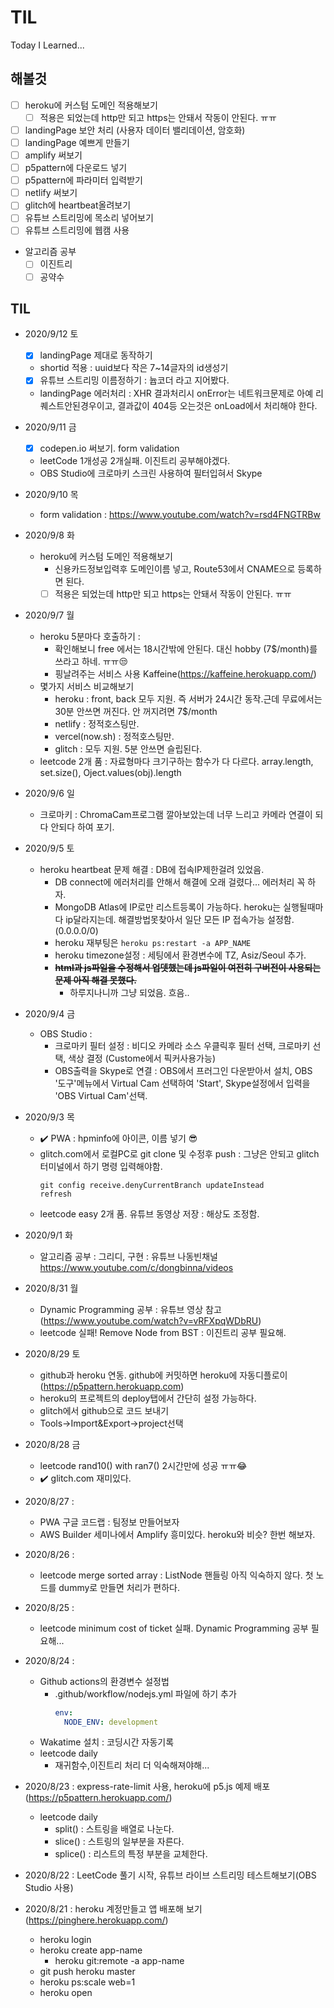 # TIL
Today I Learned...

## 해볼것
  
  * [ ] heroku에 커스텀 도메인 적용해보기
    * [ ] 적용은 되었는데 http만 되고 https는 안돼서 작동이 안된다. ㅠㅠ  
  * [ ] landingPage 보안 처리 (사용자 데이터 밸리데이션, 암호화)
  * [ ] landingPage 예쁘게 만들기
  * [ ] amplify 써보기
  * [ ] p5pattern에 다운로드 넣기
  * [ ] p5pattern에 파라미터 입력받기
  * [ ] netlify 써보기
  * [ ] glitch에 heartbeat올려보기
  * [ ] 유튜브 스트리밍에 목소리 넣어보기
  * [ ] 유튜브 스트리밍에 웹캠 사용
  * 알고리즘 공부
    * [ ] 이진트리
    * [ ] 공약수
    
## TIL
* 2020/9/12 토
  * [x] landingPage 제대로 동작하기
  * shortid 적용 : uuid보다 작은 7~14글자의 id생성기  
  * [x] 유튜브 스트리밍 이름정하기 : 늅코더 라고 지어봤다.
  * landingPage 에러처리 : XHR 결과처리시 onError는 네트워크문제로 아예 리퀘스트안된경우이고, 결과값이 404등 오는것은 onLoad에서 처리해야 한다.
  
* 2020/9/11 금
  * [x] codepen.io 써보기. form validation
  * leetCode 1개성공 2개실패. 이진트리 공부해야겠다.
  * OBS Studio에 크로마키 스크린 사용하여 필터입혀서 Skype

* 2020/9/10 목
  * form validation : https://www.youtube.com/watch?v=rsd4FNGTRBw
  
* 2020/9/8 화
  * heroku에 커스텀 도메인 적용해보기
    * 신용카드정보입력후 도메인이름 넣고, Route53에서 CNAME으로 등록하면 된다.
    * [ ] 적용은 되었는데 http만 되고 https는 안돼서 작동이 안된다. ㅠㅠ
    
* 2020/9/7 월
  * heroku 5분마다 호출하기 : 
    * 확인해보니 free 에서는 18시간밖에 안된다. 대신 hobby (7$/month)를 쓰라고 하네. ㅠㅠ😒
    * 핑날려주는 서비스 사용 Kaffeine(https://kaffeine.herokuapp.com/)
  * 몇가지 서비스 비교해보기
    * heroku : front, back 모두 지원. 즉 서버가 24시간 동작.근데 무료에서는 30분 안쓰면 꺼진다. 안 꺼지려면 7$/month
    * netlify : 정적호스팅만. 
    * vercel(now.sh) : 정적호스팅만.
    * glitch : 모두 지원. 5분 안쓰면 슬립된다.
  * leetcode 2개 품 : 자료형마다 크기구하는 함수가 다 다르다. array.length, set.size(), Oject.values(obj).length 
  
* 2020/9/6 일
  * 크로마키 : ChromaCam프로그램 깔아보았는데 너무 느리고 카메라 연결이 되다 안되다 하여 포기.
  
* 2020/9/5 토
  * heroku heartbeat 문제 해결 : DB에 접속IP제한걸려 있었음.
    * DB connect에 에러처리를 안해서 해결에 오래 걸렸다... 에러처리 꼭 하자.
    * MongoDB Atlas에 IP로만 리스트등록이 가능하다. heroku는 실행될때마다 ip달라지는데. 해결방법못찾아서 일단 모든 IP 접속가능 설정함. (0.0.0.0/0)
    * heroku 재부팅은
      ``` heroku ps:restart -a APP_NAME ```
    * heroku timezone설정 : 세팅에서 환경변수에 TZ, Asiz/Seoul 추가.
    * ~~**html과 js파일을 수정해서 업뎃했는데 js파일이 여전히 구버전이 사용되는 문제 아직 해결 못했다.**~~
      * 하루지나니까 그냥 되었음. 흐음..
      
* 2020/9/4 금
  * OBS Studio : 
    * 크로마키 필터 설정 : 비디오 카메라 소스 우클릭후 필터 선택, 크로마키 선택, 색상 결정 (Custome에서 픽커사용가능)
    * OBS출력을 Skype로 연결 : OBS에서 프러그인 다운받아서 설치, OBS '도구'메뉴에서 Virtual Cam 선택하여 'Start', Skype설정에서 입력을 'OBS Virtual Cam'선택.
    
* 2020/9/3 목
  * :heavy_check_mark:  PWA : hpminfo에 아이콘, 이름 넣기 😎
  * glitch.com에서 로컬PC로 git clone 및 수정후 push : 그냥은 안되고 glitch 터미널에서 하기 명령 입력해야함.
    ```
    git config receive.denyCurrentBranch updateInstead
    refresh
    ```
  * leetcode easy 2개 품. 유튜브 동영상 저장 : 해상도 조정함.

* 2020/9/1  화
  * 알고리즘 공부 : 그리디, 구현 : 유튜브 나동빈채널 https://www.youtube.com/c/dongbinna/videos
  
* 2020/8/31 월
  * Dynamic Programming 공부 : 유튜브 영상 참고 (https://www.youtube.com/watch?v=vRFXpqWDbRU)
  * leetcode 실패! Remove Node from BST : 이진트리 공부 필요해.
  
* 2020/8/29 토
  * github과 heroku 연동. github에 커밋하면 heroku에 자동디플로이 (https://p5pattern.herokuapp.com)
   * heroku의 프로젝트의 deploy탭에서 간단히 설정 가능하다.
  * glitch에서 github으로 코드 보내기 
   * Tools->Import&Export->project선택
   
* 2020/8/28 금
  * leetcode rand10() with ran7() 2시간만에 성공 ㅠㅠ😂
  * :heavy_check_mark: glitch.com 재미있다. 
  
* 2020/8/27 :
  * PWA 구글 코드랩 : 팀정보 만들어보자
  * AWS Builder 세미나에서 Amplify 흥미있다. heroku와 비슷? 한번 해보자.
  
* 2020/8/26 :
  * leetcode merge sorted array : ListNode 핸들링 아직 익숙하지 않다. 첫 노드를 dummy로 만들면 처리가 편하다.
  
* 2020/8/25 :
  * leetcode minimum cost of ticket 실패. Dynamic Programming 공부 필요해...
  
* 2020/8/24 : 
  * Github actions의 환경변수 설정법
    * .github/workflow/nodejs.yml 파일에 하기 추가
      ```yml
      env:
        NODE_ENV: development
      ```
  * Wakatime 설치 : 코딩시간 자동기록
  * leetcode daily
    * 재귀함수,이진트리 처리 더 익숙해져야해...
* 2020/8/23 : express-rate-limit 사용, heroku에 p5.js 예제 배포 (https://p5pattern.herokuapp.com/)
  * leetcode daily 
    * split() : 스트링을 배열로 나눈다.
    * slice() : 스트링의 일부분을 자른다.
    * splice() : 리스트의 특정 부분을 교체한다.
* 2020/8/22 : LeetCode 풀기 시작, 유튜브 라이브 스트리밍 테스트해보기(OBS Studio 사용)
* 2020/8/21 : heroku 계정만들고 앱 배포해 보기 (https://pinghere.herokuapp.com/)
  * heroku login
  * heroku create app-name
    * heroku git:remote -a app-name
  * git push heroku master
  * heroku ps:scale web=1
  * heroku open
